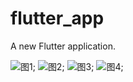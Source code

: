 # flutter_app

A new Flutter application.

![图1](https://github.com/1352101891/Servers/blob/master/Screenshot_2019-07-25-23-35-38-0879803627.png);
![图2](https://github.com/1352101891/Servers/blob/master/Screenshot_2019-07-25-23-35-44-1047924210.png);
![图3](https://github.com/1352101891/Servers/blob/master/Screenshot_2019-07-25-23-35-50-0937287381.png);
![图4](https://github.com/1352101891/Servers/blob/master/Screenshot_2019-07-25-23-35-58-1069375222.png);
